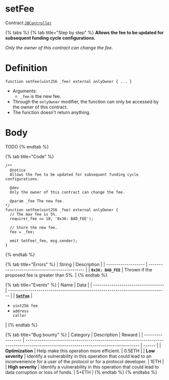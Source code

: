 # setFee

Contract:[`JBController`](../)​‌

{% tabs %}
{% tab title="Step by step" %}
**Allows the fee to be updated for subsequent funding cycle configurations.**

_Only the owner of this contract can change the fee._

# Definition

```solidity
function setFee(uint256 _fee) external onlyOwner { ... }
```

* Arguments:
  * `_fee` is the new fee.
* Through the `onlyOwner` modifier, the function can only be accessed by the owner of this contract.
* The function doesn't return anything.

# Body

TODO
{% endtab %}

{% tab title="Code" %}
```solidity
/** 
  @notice
  Allows the fee to be updated for subsequent funding cycle configurations.

  @dev
  Only the owner of this contract can change the fee.

  @param _fee The new fee.
*/
function setFee(uint256 _fee) external onlyOwner {
  // The max fee is 5%.
  require(_fee <= 10, '0x36: BAD_FEE');

  // Store the new fee.
  fee = _fee;

  emit SetFee(_fee, msg.sender);
}
```
{% endtab %}

{% tab title="Errors" %}
| String              | Description                                    |
| ------------------- | ---------------------------------------------- |
| **`0x36: BAD_FEE`** | Thrown if the proposed fee is greater than 5%. |
{% endtab %}

{% tab title="Events" %}
| Name                                | Data                                                                           |
| ----------------------------------- | ------------------------------------------------------------------------------ |
| [**`SetFee`**](../events/setfee.md) | <ul><li><code>uint256 fee</code></li><li><code>address caller</code></li></ul> |
{% endtab %}

{% tab title="Bug bounty" %}
| Category          | Description                                                                                                                            | Reward |
| ----------------- | -------------------------------------------------------------------------------------------------------------------------------------- | ------ |
| **Optimization**  | Help make this operation more efficient.                                                                                               | 0.5ETH |
| **Low severity**  | Identify a vulnerability in this operation that could lead to an inconvenience for a user of the protocol or for a protocol developer. | 1ETH   |
| **High severity** | Identify a vulnerability in this operation that could lead to data corruption or loss of funds.                                        | 5+ETH  |
{% endtab %}
{% endtabs %}
